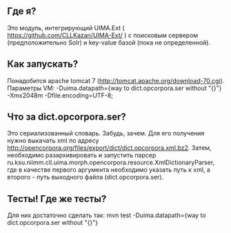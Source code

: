 ## Где я?
Это модуль, интегрирующий UIMA.Ext ( https://github.com/CLLKazan/UIMA-Ext/ ) c поисковым сервером (предположительно Solr) и key-value базой (пока не определенной).

## Как запускать?
Понадобится apache tomcat 7 (http://tomcat.apache.org/download-70.cgi).
Параметры VM: -Duima.datapath={way to dict.opcorpora.ser without "{}"} -Xmx2048m -Dfile.encoding=UTF-8;

## Что за dict.opcorpora.ser?
Это сериализованный словарь. Забудь, зачем.
Для его получения нужно выкачать xml по адресу http://opencorpora.org/files/export/dict/dict.opcorpora.xml.bz2.
Затем, необходимо разархивировать и запустить парсер ru.ksu.niimm.cll.uima.morph.opencorpora.resource.XmlDictionaryParser,
где в качестве первого аргумента необходимо указать путь к xml, а второго - путь выходного файла (dict.opcorpora.ser).

## Тесты! Где же тесты?
Для них достаточно сделать так:
mvn test -Duima.datapath={way to dict.opcorpora.ser without "{}"}